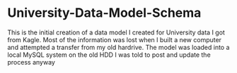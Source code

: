 # University-Data-Model-Schema
This is the initial creation of a data model I created for University data I got from Kagle.
Most of the information was lost when I built a new computer and attempted a transfer from my old hardrive.
The model was loaded into a local MySQL system on the old HDD
I was told to post and update the process anyway 
